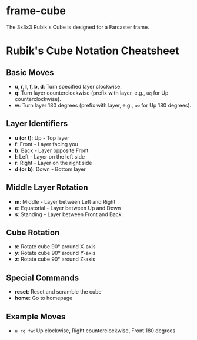 # frame-cube

The 3x3x3 Rubik's Cube is designed for a Farcaster frame.

# Rubik's Cube Notation Cheatsheet

## Basic Moves
- **u, r, l, f, b, d**: Turn specified layer clockwise.
- **q**: Turn layer counterclockwise (prefix with layer, e.g., `uq` for Up counterclockwise).
- **w**: Turn layer 180 degrees (prefix with layer, e.g., `uw` for Up 180 degrees).

## Layer Identifiers
- **u (or t)**: Up - Top layer
- **f**: Front - Layer facing you
- **b**: Back - Layer opposite Front
- **l**: Left - Layer on the left side
- **r**: Right - Layer on the right side
- **d (or b)**: Down - Bottom layer

## Middle Layer Rotation
- **m**: Middle - Layer between Left and Right
- **e**: Equatorial - Layer between Up and Down
- **s**: Standing - Layer between Front and Back

## Cube Rotation
- **x**: Rotate cube 90° around X-axis
- **y**: Rotate cube 90° around Y-axis
- **z**: Rotate cube 90° around Z-axis

## Special Commands
- **reset**: Reset and scramble the cube
- **home**: Go to homepage

## Example Moves
- `u rq fw`: Up clockwise, Right counterclockwise, Front 180 degrees
